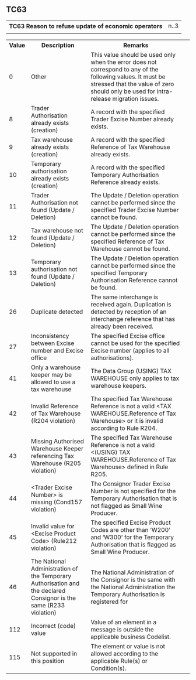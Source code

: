 ## TC63
<table>
 <tr>
  <th>
   TC63 Reason to refuse update of economic operators
  </th>
  <td>
   n..3
  </td>
 </tr>
 <tr>
  <td colspan="2">
  </td>
 </tr>
</table>
<table>
 <tr>
  <th>
   Value
  </th>
  <th>
   Description
  </th>
  <th>
   Remarks
  </th>
 </tr>
 <tr>
  <td>
   0
  </td>
  <td>
   Other
  </td>
  <td>
   This value should be used only when the error does not correspond to any of the following values. It must be stressed that the value of zero should only be used for intra-release migration issues.
  </td>
  <td>
  </td>
 </tr>
 <tr>
  <td>
   8
  </td>
  <td>
   Trader Authorisation already exists (creation)
  </td>
  <td>
   A record with the specified Trader Excise Number already exists.
  </td>
  <td>
  </td>
 </tr>
 <tr>
  <td>
   9
  </td>
  <td>
   Tax warehouse already exists (creation)
  </td>
  <td>
   A record with the specified Reference of Tax Warehouse already exists.
  </td>
  <td>
  </td>
 </tr>
 <tr>
  <td>
   10
  </td>
  <td>
   Temporary authorisation already exists (creation)
  </td>
  <td>
   A record with the specified Temporary Authorisation Reference already exists.
  </td>
  <td>
  </td>
 </tr>
 <tr>
  <td>
   11
  </td>
  <td>
   Trader Authorisation not found (Update / Deletion)
  </td>
  <td>
   The Update / Deletion operation cannot be performed since the specified Trader Excise Number cannot be found.
  </td>
  <td>
  </td>
 </tr>
 <tr>
  <td>
   12
  </td>
  <td>
   Tax warehouse not found (Update / Deletion)
  </td>
  <td>
   The Update / Deletion operation cannot be performed since the specified Reference of Tax Warehouse cannot be found.
  </td>
  <td>
  </td>
 </tr>
 <tr>
  <td>
   13
  </td>
  <td>
   Temporary authorisation not found (Update / Deletion)
  </td>
  <td>
   The Update / Deletion operation cannot be performed since the specified Temporary Authorisation Reference cannot be found.
  </td>
  <td>
  </td>
 </tr>
 <tr>
  <td>
   26
  </td>
  <td>
   Duplicate detected
  </td>
  <td>
   The same interchange is received again. Duplication is detected by reception of an interchange reference that has already been received.
  </td>
  <td>
  </td>
 </tr>
 <tr>
  <td>
   27
  </td>
  <td>
   Inconsistency between Excise number and Excise office
  </td>
  <td>
   The specified Excise office cannot be used for the specified Excise number (applies to all authorisations).
  </td>
  <td>
  </td>
 </tr>
 <tr>
  <td>
   41
  </td>
  <td>
   Only a warehouse keeper may be allowed to use a tax warehouse
  </td>
  <td>
   The Data Group (USING) TAX WAREHOUSE only applies to tax warehouse keepers.
  </td>
  <td>
  </td>
 </tr>
 <tr>
  <td>
   42
  </td>
  <td>
   Invalid Reference of Tax Warehouse (R204 violation)
  </td>
  <td>
   The specified Tax Warehouse Reference is not a valid &lt;TAX WAREHOUSE.Reference of Tax Warehouse&gt; or it is invalid according to Rule R204.
  </td>
  <td>
  </td>
 </tr>
 <tr>
  <td>
   43
  </td>
  <td>
   Missing Authorised Warehouse Keeper referencing Tax Warehouse (R205 violation)
  </td>
  <td>
   The specified Tax Warehouse Reference is not a valid &lt;(USING) TAX WAREHOUSE.Reference of Tax Warehouse&gt; defined in Rule R205.
  </td>
  <td>
  </td>
 </tr>
 <tr>
  <td>
   44
  </td>
  <td>
   &lt;Trader Excise Number&gt; is missing (Cond157 violation)
  </td>
  <td>
   The Consignor Trader Excise Number is not specified for the Temporary Authorisation that is not flagged as Small Wine Producer.
  </td>
  <td>
  </td>
 </tr>
 <tr>
  <td>
   45
  </td>
  <td>
   Invalid value for &lt;Excise Product Code&gt; (Rule212 violation)
  </td>
  <td>
   The specified Excise Product Codes are other than ‘W200’ and ‘W300’ for the Temporary Authorisation that is flagged as Small Wine Producer.
  </td>
  <td>
  </td>
 </tr>
 <tr>
  <td>
   46
  </td>
  <td>
   The National Administration of the Temporary Authorisation and the declared Consignor is the same (R233 violation)
  </td>
  <td>
   The National Administration of the Consignor is the same with the National Administration the Temporary Authorisation is registered for
  </td>
  <td>
  </td>
 </tr>
 <tr>
  <td>
   112
  </td>
  <td>
   Incorrect (code) value
  </td>
  <td>
   Value of an element in a message is outside the applicable business Codelist.
  </td>
  <td>
  </td>
 </tr>
 <tr>
  <td>
   115
  </td>
  <td>
   Not supported in this position
  </td>
  <td>
   The element or value is not allowed according to the applicable Rule(s) or Condition(s).
  </td>
  <td>
  </td>
 </tr>
</table>
